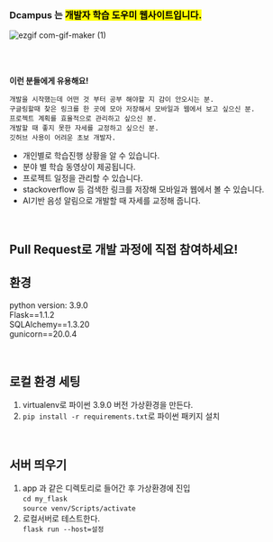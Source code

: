 ### Dcampus 는 <mark>개발자 학습 도우미 웹사이트입니다.</mark>  


![ezgif com-gif-maker (1)](https://user-images.githubusercontent.com/68385605/101741314-4305cf80-3b0d-11eb-81f9-87a2fdb83773.gif)




 
<br>
<br>

<b>이런 분들에게 유용해요! </b>
```
개발을 시작했는데 어떤 것 부터 공부 해야할 지 감이 안오시는 분.  
구글링할때 찾은 링크를 한 곳에 모아 저장해서 모바일과 웹에서 보고 싶으신 분.   
프로젝트 계획를 효율적으로 관리하고 싶으신 분.   
개발할 때 좋지 못한 자세를 교정하고 싶으신 분.
깃허브 사용이 어려운 초보 개발자. 
``` 

- 개인별로 학습진행 상황을 알 수 있습니다.  
- 분야 별 학습 동영상이 제공됩니다. 
- 프로젝트 일정을 관리할 수 있습니다.  
- stackoverflow 등 검색한 링크를 저장해 모바일과 웹에서 볼 수 있습니다.  
- AI기반 음성 알림으로 개발할 때 자세를 교정해 줍니다.  

<br>

## Pull Request로 개발 과정에 직접 참여하세요! 
 

## 환경
python version: 3.9.0  
Flask==1.1.2  
SQLAlchemy==1.3.20  
gunicorn==20.0.4  

  
<br>

## 로컬 환경 세팅
1. virtualenv로 파이썬 3.9.0 버전 가상환경을 만든다.
2. `pip install -r requirements.txt`로 파이썬 패키지 설치

<br>

## 서버 띄우기
1.  app 과 같은 디렉토리로 들어간 후 가상환경에 진입   
`cd my_flask`  
`source venv/Scripts/activate`
2. 로컬서버로 테스트한다.  
`flask run --host=설정`
  
